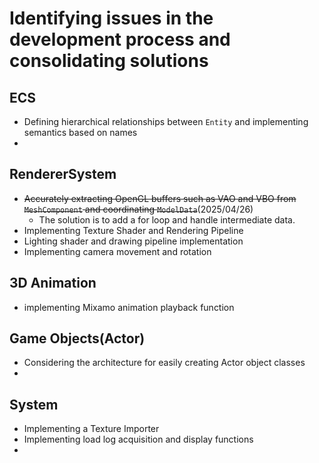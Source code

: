 # **Identifying issues in the development process and consolidating solutions**

## **ECS**
* Defining hierarchical relationships between `Entity` and implementing semantics based on names
* 

## **RendererSystem**
* ~~Accurately extracting OpenGL buffers such as VAO and VBO from `MeshComponent` and coordinating `ModelData`~~(2025/04/26)
    * The solution is to add a for loop and handle intermediate data.
* Implementing Texture Shader and Rendering Pipeline
* Lighting shader and drawing pipeline implementation
* Implementing camera movement and rotation

## **3D Animation**
* implementing Mixamo animation playback function

## **Game Objects(Actor)**
* Considering the architecture for easily creating Actor object classes
* 

## **System**
* Implementing a Texture Importer
* Implementing load log acquisition and display functions
* 
